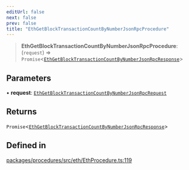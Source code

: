 ```yaml
---
editUrl: false
next: false
prev: false
title: "EthGetBlockTransactionCountByNumberJsonRpcProcedure"
---
```


> **EthGetBlockTransactionCountByNumberJsonRpcProcedure**: (`request`) => `Promise`\<[`EthGetBlockTransactionCountByNumberJsonRpcResponse`](/reference/tevm/procedures/type-aliases/ethgetblocktransactioncountbynumberjsonrpcresponse/)\>

## Parameters

• **request**: [`EthGetBlockTransactionCountByNumberJsonRpcRequest`](/reference/tevm/procedures/type-aliases/ethgetblocktransactioncountbynumberjsonrpcrequest/)

## Returns

`Promise`\<[`EthGetBlockTransactionCountByNumberJsonRpcResponse`](/reference/tevm/procedures/type-aliases/ethgetblocktransactioncountbynumberjsonrpcresponse/)\>

## Defined in

[packages/procedures/src/eth/EthProcedure.ts:119](https://github.com/qbzzt/tevm-monorepo/blob/main/packages/procedures/src/eth/EthProcedure.ts#L119)
